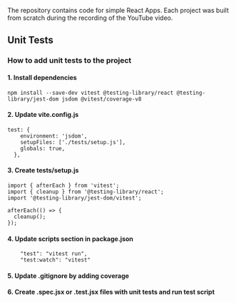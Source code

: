 The repository contains code for simple React Apps. Each project was built from scratch during the recording of the YouTube video.

## Unit Tests

### How to add unit tests to the project

#### 1. Install dependencies

```
npm install --save-dev vitest @testing-library/react @testing-library/jest-dom jsdom @vitest/coverage-v8
```

#### 2. Update vite.config.js

```
test: {
    environment: 'jsdom',
    setupFiles: ['./tests/setup.js'],
    globals: true,
  },
```

#### 3. Create tests/setup.js

```
import { afterEach } from 'vitest';
import { cleanup } from '@testing-library/react';
import '@testing-library/jest-dom/vitest';

afterEach(() => {
  cleanup();
});
```

#### 4. Update scripts section in package.json

```
    "test": "vitest run",
    "test:watch": "vitest"
```

#### 5. Update .gitignore by adding coverage

#### 6. Create .spec.jsx or .test.jsx files with unit tests and run test script
